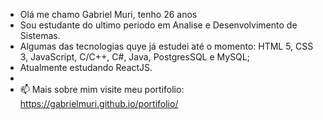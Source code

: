 - Olá me chamo Gabriel Muri, tenho 26 anos
- Sou estudante do ultimo periodo em Analise e Desenvolvimento de Sistemas.
- Algumas das tecnologias quye já estudei até o momento: HTML 5, CSS 3, JavaScript, C/C++, C#, Java, PostgresSQL e MySQL;
- Atualmente estudando ReactJS.
- 
- 📫 Mais sobre mim visite meu portifolio: https://gabrielmuri.github.io/portifolio/


